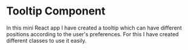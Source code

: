 # Tooltip Component

In this mini React app I have created a tooltip which can have different positions according to the user's preferences. 
For this I have created different classes to use it easily.
